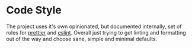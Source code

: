 # Code Style

The project uses it's own opinionated, but documented internally, set of rules for [prettier](https://prettier.io) and [eslint](https://eslint.org).
Overall just trying to get linting and formatting out of the way and choose sane, simple and minimal defaults.
